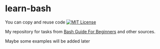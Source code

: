 learn-bash
==========

You can copy and reuse code [![MIT License](http://img.shields.io/badge/license-MIT-green.svg)](https://github.com/selenide/selenide/blob/master/LICENSE)

My repository for tasks from [Bash Guide For Beginners](http://tille.garrels.be/training/bash/index.html) and other sources.

Maybe some examples will be added later
